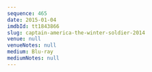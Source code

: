 ```yaml
---
sequence: 465
date: 2015-01-04
imdbId: tt1843866
slug: captain-america-the-winter-soldier-2014
venue: null
venueNotes: null
medium: Blu-ray
mediumNotes: null
---
```

